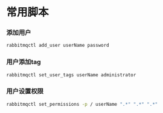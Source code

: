 # 常用脚本

### 添加用户

```bash
rabbitmqctl add_user userName password
```

### 用户添加tag

```bash
rabbitmqctl set_user_tags userName administrator
```

### 用户设置权限

```bash
rabbitmqctl set_permissions -p / userName ".*" ".*" ".*"
```
